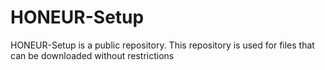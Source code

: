 # HONEUR-Setup

HONEUR-Setup is a public repository. This repository is used for files that can be downloaded without restrictions